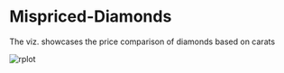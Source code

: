 # Mispriced-Diamonds
The viz. showcases the price comparison of diamonds based on carats




![rplot](https://user-images.githubusercontent.com/33265984/48389488-ab361d00-e6cb-11e8-90e0-4c53a46bd5cb.png)
